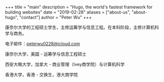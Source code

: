 +++
title = "main"
description = "Hugo, the world's fastest framework for building websites"
date = "2019-02-28"
aliases = ["about-us", "about-hugo", "contact"]
author = "Peter Wu"
+++

康奈尔大学的工程硕士学生，主修运筹学与信息工程。在本科阶段，主修计算机科学与商务。

电子邮件：peterwu0228@icloud.com

康奈尔大学，美国 - 运筹学与信息工程硕士

西安大略大学，加拿大 - 商业管理（Ivey商学院）与计算机科学

香港大学，香港 - 交换生，港大商学院